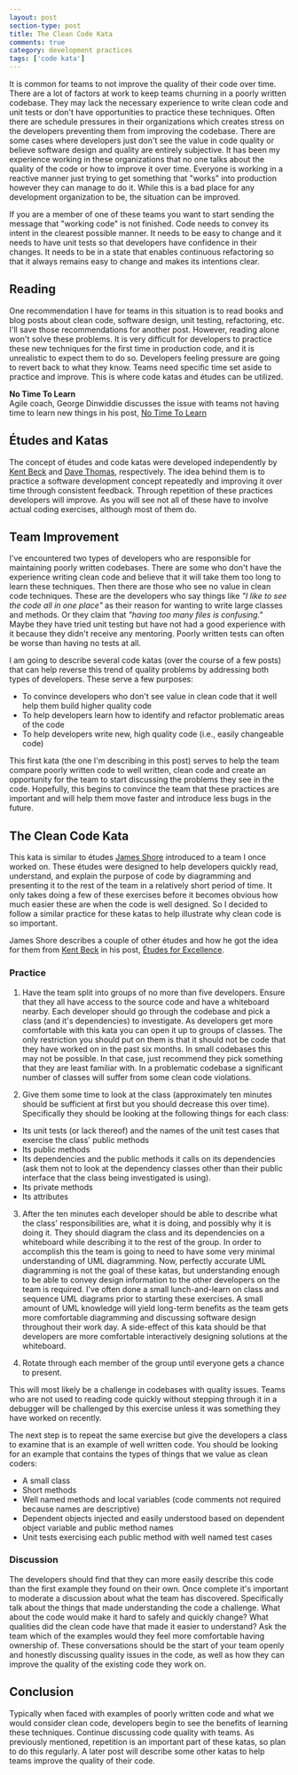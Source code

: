 ```yaml
---
layout: post
section-type: post
title: The Clean Code Kata
comments: true
category: development practices
tags: ['code kata']
---
```


It is common for  teams to not improve the quality of their code over time. There are a lot of factors at work to keep teams churning in a poorly written codebase. They may lack the necessary experience to write clean code and unit tests or don't have opportunities to practice these techniques. Often there are schedule pressures in their organizations which creates stress on the developers preventing them from improving the codebase. There are some cases where developers just don't see the value in code quality or believe software design and quality are entirely subjective. It has been my experience working in these organizations that no one talks about the quality of the code or how to improve it over time. Everyone is working in a reactive manner just trying to get something that "works" into production however they can manage to do it. While this is a bad place for any development organization to be, the situation can be improved.

If you are a member of one of these teams you want to start sending the message that "working code" is not finished. Code needs to convey its intent in the clearest possible manner. It needs to be easy to change and it needs to have unit tests so that developers have confidence in their changes. It needs to be in a state that enables continuous refactoring so that it always remains easy to change and makes its intentions clear.

## Reading

One recommendation I have for teams in this situation is to read books and blog posts about clean code, software design, unit testing, refactoring, etc. I'll save those recommendations for another post. However, reading alone won't solve these problems. It is very difficult for developers to practice these new techniques for the first time in production code, and it is unrealistic to expect them to do so. Developers feeling pressure are going to revert back to what they know. Teams need specific time set aside to practice and improve. This is where code katas and études can be utilized.

<div class="well">
<strong>No Time To Learn</strong>
<br />
Agile coach, George Dinwiddie discusses the issue with teams not having time to learn new things in his post, <a href="http://blog.gdinwiddie.com/2015/03/05/no-time-to-learn/">No Time To Learn</a>
</div>

## Études and Katas

The concept of études and code katas were developed independently by [Kent Beck](https://twitter.com/KentBeck) and [Dave Thomas](https://twitter.com/pragdave), respectively. The idea behind them is to practice a software development concept repeatedly and improving it over time through consistent feedback. Through repetition of these practices developers will improve. As you will see not all of these have to involve actual coding exercises, although most of them do.

## Team Improvement

I've encountered two types of developers who are responsible for maintaining poorly written codebases. There are some who don't have the experience writing clean code and believe that it will take them too long to learn these techniques. Then there are those who see no value in clean code techniques. These are the developers who say things like _"I like to see the code all in one place"_ as their reason for wanting to write large classes and methods. Or they claim that _"having too many files is confusing."_ Maybe they have tried unit testing but have not had a good experience with it because they didn't receive any mentoring. Poorly written tests can often be worse than having no tests at all.

I am going to describe several code katas (over the course of a few posts) that can help reverse this trend of quality problems by addressing both types of developers. These serve a few purposes:

* To convince developers who don't see value in clean code that it well help them build higher quality code
* To help developers learn how to identify and refactor problematic areas of the code
* To help developers write new, high quality code (i.e., easily changeable code)

This first kata (the one I'm describing in this post) serves to help the team compare poorly written code to well written, clean code and create an opportunity for the team to start discussing the problems they see in the code. Hopefully, this begins to convince the team that these practices are important and will help them move faster and introduce less bugs in the future.

## The Clean Code Kata

This kata is similar to études [James Shore](http://www.jamesshore.com/) introduced to a team I once worked on. These études were designed to help developers quickly read, understand, and explain the purpose of code by diagramming and presenting it to the rest of the team in a relatively short period of time. It only takes doing a few of these exercises before it becomes obvious how much easier these are when the code is well designed. So I decided to follow a similar practice for these katas to help illustrate why clean code is so important.

<div class="well">
James Shore describes a couple of other études and how he got the idea for them from <a href="https://twitter.com/KentBeck">Kent Beck</a> in his post, <a href="http://www.jamesshore.com/Blog/Etudes-for-Excellence.html">Études for Excellence</a>.
</div>

### Practice

1. Have the team split into groups of no more than five developers. Ensure that they all have access to the source code and have a whiteboard nearby. Each developer should go through the codebase and pick a class (and it's dependencies) to investigate. As developers get more comfortable with this kata you can open it up to groups of classes. The only restriction you should put on them is that it should not be code that they have worked on in the past six months. In small codebases this may not be possible. In that case,  just recommend they pick something that they are least familiar with. In a problematic codebase a significant number of classes will suffer from some clean code violations.

2. Give them some time to look at the class (approximately ten minutes should be sufficient at first but you should decrease this over time). Specifically they should be looking at the following things for each class:  
  * Its unit tests (or lack thereof) and the names of the unit test cases that exercise the class' public methods
  * Its public methods
  * Its dependencies and the public methods it calls on its dependencies (ask them not to look at the dependency classes other than their public interface that the class being investigated is using).
  * Its private methods
  * Its attributes

3. After the ten minutes each developer should be able to describe what the class' responsibilities are, what it is doing, and possibly why it is doing it. They should diagram the class and its dependencies on a whiteboard while describing it to the rest of the group. In order to accomplish this the team is going to need to have some very minimal understanding of UML diagramming. Now, perfectly accurate UML diagramming is not the goal of these katas, but understanding enough to be able to convey design information to the other developers on the team is required. I've often done a small lunch-and-learn on class and sequence UML diagrams prior to starting these exercises. A small amount of UML knowledge will yield long-term benefits as the team gets more comfortable diagramming and discussing software design throughout their work day. A side-effect of this kata should be that developers are more comfortable interactively designing solutions at the whiteboard.

4. Rotate through each member of the group until everyone gets a chance to present.

This will most likely be a challenge in codebases with quality issues. Teams who are not used to reading code quickly without stepping through it in a debugger will be challenged by this exercise unless it was something they have worked on recently.

The next step is to repeat the same exercise but give the developers a class to examine that is an example of well written code. You should be looking for an example that contains the types of things that we value as clean coders:  

  * A small class
  * Short methods
  * Well named methods and local variables (code comments not required because names are descriptive)
  * Dependent objects injected and easily understood based on dependent object variable and public method names
  * Unit tests exercising each public method with well named test cases

### Discussion

The developers should find that they can more easily describe this code than the first example they found on their own. Once complete it's important to moderate a discussion about what the team has discovered. Specifically talk about the things that made understanding the code a challenge. What about the code would make it hard to safely and quickly change? What qualities did the clean code have that made it easier to understand? Ask the team which of the examples would they feel more comfortable having ownership of. These conversations should be the start of your team openly and honestly discussing quality issues in the code, as well as how they can improve the quality of the existing code they work on.

## Conclusion

Typically when faced with examples of poorly written code and what we would consider clean code, developers begin to see the benefits of learning these techniques. Continue discussing code quality with teams. As previously mentioned, repetition is an important part of these katas, so plan to do this regularly. A later post will describe some other katas to help teams improve the quality of their code.
